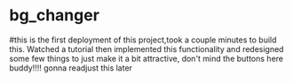 # bg_changer 
#this is the first deployment of this project,took a couple minutes to build this. Watched a tutorial then implemented this functionality and redesigned some few things to just make it a bit attractive, don't mind the buttons here buddy!!!! gonna readjust this later

